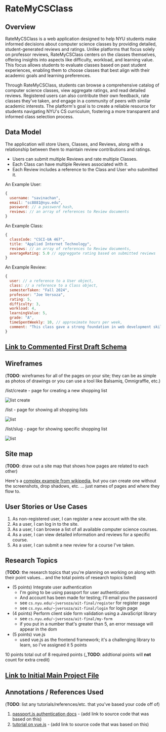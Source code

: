 # RateMyCSClass

## Overview

RateMyCSClass is a web application designed to help NYU students make informed decisions about computer science classes by providing detailed, student-generated reviews and ratings. Unlike platforms that focus solely on professor reviews, RateMyCSClass centers on the classes themselves, offering insights into aspects like difficulty, workload, and learning value. This focus allows students to evaluate classes based on past student experiences, enabling them to choose classes that best align with their academic goals and learning preferences.

Through RateMyCSClass, students can browse a comprehensive catalog of computer science classes, view aggregate ratings, and read detailed reviews. Registered users can also contribute their own feedback, rate classes they've taken, and engage in a community of peers with similar academic interests. The platform's goal is to create a reliable resource for students navigating NYU's CS curriculum, fostering a more transparent and informed class selection process.


## Data Model

The application will store Users, Classes, and Reviews, along with a relationship between them to maintain review contributions and ratings.

* Users can submit multiple Reviews and rate multiple Classes.
* Each Class can have multiple Reviews associated with it.
* Each Review includes a reference to the Class and User who submitted it.

An Example User:

```javascript
{
  username: "savinachan",
  email: "sc8881@nyu.edu",
  password: // a password hash,
  reviews: // an array of references to Review documents
}
```

An Example Class:

```javascript
{
  classCode: "CSCI-UA 467",
  title: "Applied Internet Technology",
  reviews: // an array of references to Review documents,
  averageRating: 5.0 // aggreggate rating based on submitted reviews
}
```

An Example Review:

```javascript
{
  user: // a reference to a User object,
  class: // a reference to a Class object,
  semesterTaken: "Fall 2024",
  professor: "Joe Versoza",
  rating: 5,
  difficulty: 3,
  workload: 4,
  learningValue: 5,
  grade: "A",
  timeSpentWeekly: 10, // approximate hours per week,
  comment: "This class gave a strong foundation in web development skills with practical, hands-on projects."
}
```

## [Link to Commented First Draft Schema](src/db.mjs) 

## Wireframes

(__TODO__: wireframes for all of the pages on your site; they can be as simple as photos of drawings or you can use a tool like Balsamiq, Omnigraffle, etc.)

/list/create - page for creating a new shopping list

![list create](documentation/list-create.png)

/list - page for showing all shopping lists

![list](documentation/list.png)

/list/slug - page for showing specific shopping list

![list](documentation/list-slug.png)

## Site map

(__TODO__: draw out a site map that shows how pages are related to each other)

Here's a [complex example from wikipedia](https://upload.wikimedia.org/wikipedia/commons/2/20/Sitemap_google.jpg), but you can create one without the screenshots, drop shadows, etc. ... just names of pages and where they flow to.

## User Stories or Use Cases

1. As non-registered user, I can register a new account with the site.
2. As a user, I can log in to the site.
3. As a user, I can browse a list of all available computer science courses.
4. As a user, I can view detailed information and reviews for a specific course.
5. As a user, I can submit a new review for a course I've taken.

## Research Topics

(__TODO__: the research topics that you're planning on working on along with their point values... and the total points of research topics listed)

* (5 points) Integrate user authentication
    * I'm going to be using passport for user authentication
    * And account has been made for testing; I'll email you the password
    * see <code>cs.nyu.edu/~jversoza/ait-final/register</code> for register page
    * see <code>cs.nyu.edu/~jversoza/ait-final/login</code> for login page
* (4 points) Perform client side form validation using a JavaScript library
    * see <code>cs.nyu.edu/~jversoza/ait-final/my-form</code>
    * if you put in a number that's greater than 5, an error message will appear in the dom
* (5 points) vue.js
    * used vue.js as the frontend framework; it's a challenging library to learn, so I've assigned it 5 points

10 points total out of 8 required points (___TODO__: addtional points will __not__ count for extra credit)


## [Link to Initial Main Project File](src/app.mjs) 

## Annotations / References Used

(__TODO__: list any tutorials/references/etc. that you've based your code off of)

1. [passport.js authentication docs](http://passportjs.org/docs) - (add link to source code that was based on this)
2. [tutorial on vue.js](https://vuejs.org/v2/guide/) - (add link to source code that was based on this)
